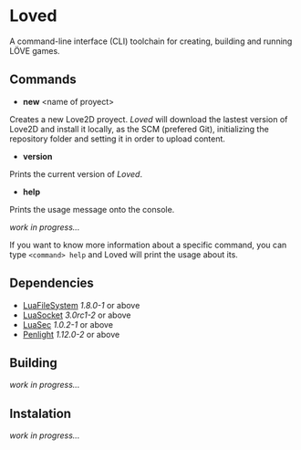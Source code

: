 # Loved

A command-line interface (CLI) toolchain for creating, building and running LÖVE games.

## Commands

- **new** &lt;name of proyect&gt;

Creates a new Love2D proyect. *Loved* will download the lastest version of Love2D and install it locally, as the SCM (prefered Git), initializing the repository folder and setting it in order to upload content.

- **version**

Prints the current version of *Loved*.

- **help**
  
Prints the usage message onto the console.

*work in progress...*

If you want to know more information about a specific command, you can type `<command> help` and Loved will print the usage about its.

## Dependencies

- [LuaFileSystem](https://keplerproject.github.io/luafilesystem) *1.8.0-1* or above
- [LuaSocket](http://w3.impa.br/~diego/software/luasocket) *3.0rc1-2* or above
- [LuaSec](https://github.com/brunoos/luasec) *1.0.2-1* or above
- [Penlight](https://stevedonovan.github.io/Penlight/api/manual/01-introduction.md.html) *1.12.0-2* or above

## Building

*work in progress...*

## Instalation

*work in progress...*
